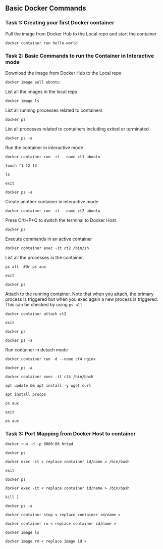 ## Basic Docker Commands

### Task 1: Creating your first Docker container
Pull the image from Docker Hub to the Local repo and start the container
```
docker container run hello-world  
```
### Task 2: Basic Commands to run the Container in Interactive mode
Download the image from Docker Hub to the Local repo
```
docker image pull ubuntu
```
List all the images in the local repo
```
docker image ls
```
List all running processes related to containers
```
docker ps
```
List all processes related to containers including exited or terminated
```
docker ps -a
```
Run the container in interactive mode
```
docker container run -it --name ct1 ubuntu
```
```
touch f1 f2 f3
```
```
ls
```
```
exit
```
```
docker ps -a
```
Create another container in interactive mode
```
docker container run -it --name ct2 ubuntu
```
Press Crtl+P+Q to switch the terminal to Docker Host.
```
docker ps
```
Execute commands in an active container
```
docker container exec -it ct2 /bin/sh
```
List all the processes in the container.
```
ps all  #Or ps aux
```
```
exit
```
```
docker ps
```
Attach to the running container. Note that when you attach,  the primary process is triggered but when you exec again a new process is triggered. This can be checked by using `ps all`
```
docker container attach ct2
```
```
exit
```
```
docker ps
```
```
docker ps -a
```
Run container in detach mode
```
docker container run -d --name ct4 nginx
```
```
docker ps -a
```
```
docker container exec -it ct4 /bin/bash
```
```
apt update && apt install -y wget curl
```
```
apt install procps
```
```
ps aux
```
```
exit
```
```
ps aux
```

### Task 3: Port Mapping from Docker Host to container
```
docker run -d -p 8080:80 httpd
```
```
docker ps
```
```
docker exec -it < replace container id/name > /bin/bash
```
```
exit
```
```
docker ps
```
```
docker exec -it < replace container id/name > /bin/bash
```
```
kill 1
```
```
docker ps -a
```
```
docker container stop < replace container id/name >
```
```
docker container rm < replace container id/name >
```
```
docker image ls
```
```
docker image rm < replace image id >
```

